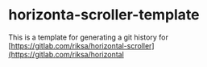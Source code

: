 # horizonta-scroller-template
This is a template for generating a git history for 
[https://gitlab.com/riksa/horizontal-scroller](https://gitlab.com/riksa/horizontal